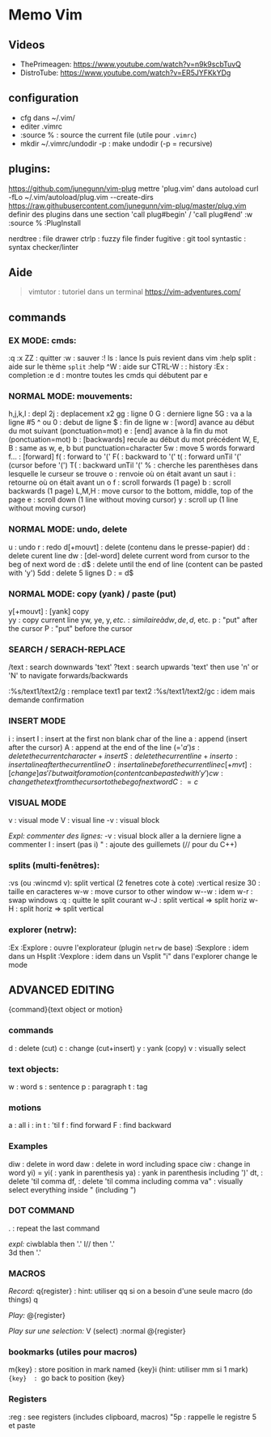 # Memo Vim

## Videos

- ThePrimeagen: https://www.youtube.com/watch?v=n9k9scbTuvQ
- DistroTube: https://www.youtube.com/watch?v=ER5JYFKkYDg


## configuration

- cfg dans ~/.vim/
- editer .vimrc
- :source %                   : source the current file (utile pour `.vimrc`)
- mkdir ~/.vimrc/undodir -p   : make undodir (-p = recursive)

## plugins:

https://github.com/junegunn/vim-plug
mettre 'plug.vim' dans autoload
curl -fLo ~/.vim/autoload/plug.vim --create-dirs \
    https://raw.githubusercontent.com/junegunn/vim-plug/master/plug.vim
definir des plugins dans une section 'call plug#begin' / 'call plug#end'
:w
:source %
:PlugInstall

nerdtree    : file drawer
ctrlp       : fuzzy file finder
fugitive    : git tool
syntastic   : syntax checker/linter


## Aide

> vimtutor      : tutoriel dans un terminal
https://vim-adventures.com/


## commands

### EX MODE: cmds:
:q :x ZZ        : quitter
:w              : sauver
:! ls           : lance ls puis revient dans vim
:help split     : aide sur le thème `split`
:help ^W        : aide sur CTRL-W
:<Arrow up>     : history
:Ex<Tab>        : completion
:e <Ctrl>d      : montre toutes les cmds qui débutent par e


### NORMAL MODE: mouvements:
h,j,k,l     : depl
2j          : deplacement x2
gg          : ligne 0
G           : derniere ligne
5G          : va a la ligne #5 
^ ou 0      : debut de ligne
$           : fin de ligne
w           : [word] avance au début du mot suivant (ponctuation=mot)
e           : [end] avance à la fin du mot (ponctuation=mot)
b           : [backwards] recule au début du mot précédent
W, E, B     : same as w, e, b but punctuation=character
5w          : move 5 words forward
f...        : [forward]
f(          : forward to '('
F(          : backward to '('
t(          : forward unTil '(' (cursor before '(')
T(          : backward unTil '('
%           : cherche les parenthèses dans lesquelle le curseur se trouve
<Ctrl>o     : renvoie où on était avant un saut
<Ctrl>i     : retourne où on était avant un <Ctrl>o
<Ctrl>f     : scroll forwards (1 page)
<Ctrl>b     : scroll backwards (1 page)
L,M,H       : move cursor to the bottom, middle, top of the page
<Ctrl>e     : scroll down (1 line without moving cursor)
<Ctrl>y     : scroll up (1 line without moving cursor)

### NORMAL MODE: undo, delete
u           : undo
<Ctrl>r     : redo
d[+mouvt]   : delete  (contenu dans le presse-papier)
dd          : delete curent line
dw          : [del-word] delete current word from cursor to the beg of next word 
de          :
d$          : delete until the end of line (content can be pasted with 'y')
5dd         : delete 5 lignes
D           : = d$

### NORMAL MODE: copy (yank) / paste (put)
y[+mouvt]   : [yank] copy  
yy          : copy current line
yw, ye, y$, etc. : similaire à dw, de, d$, etc.
p           : "put" after the cursor
P           : "put" before the cursor

### SEARCH / SERACH-REPLACE
/text       : search downwards 'text'
?text       : search upwards 'text'
then use 'n' or 'N' to navigate forwards/backwards

:%s/text1/text2/g  : remplace text1 par text2
:%s/text1/text2/gc : idem mais demande confirmation


### INSERT MODE
i           : insert
I           : insert at the first non blank char of the line 
a           : append (insert after the cursor)
A           : append at the end of the line (='$a')
s           : delete the current character + insert
S           : delete the current line + insert
o           : insert a line after the current line
O           : insert a line before the current line
c[+mvt]     : [change] as 'i' but wait for a motion (content can be pasted with 'y')
cw          : change the text from the cursor to the beg of next word
C           : = c$


### VISUAL MODE
v           : visual mode
V           : visual line
<Ctrl>-v    : visual block

*Expl: commenter des lignes:*
<Ctrl>-v : visual block
aller a la derniere ligne a commenter
I        : insert (pas i)
"<Esc>   : ajoute des guillemets  (//<Esc> pour du C++)


### splits (multi-fenêtres):
:vs   (ou :wincmd v): split vertical (2 fenetres cote à cote)
:vertical resize 30 : taille en caracteres
<Ctrl>w-w           : move cursor to other window
<Ctrl>w-<Ctrl>-w    : idem
<Ctrl>w-r           : swap windows
:q                  : quitte le split courant
<Ctrl>w-J           : split vertical => split horiz
<Ctrl>w-H           : split horiz => split vertical


### explorer (netrw):
:Ex :Explore    : ouvre l'explorateur (plugin `netrw` de base)
:Sexplore       : idem dans un Hsplit
:Vexplore       : idem dans un Vsplit
    "i" dans l'explorer change le mode


## ADVANCED EDITING

{command}{text object or motion}

### commands

d   : delete (cut)
c   : change (cut+insert)
y   : yank (copy)
v   : visually select

### text objects:
w   : word
s   : sentence
p   : paragraph
t   : tag 

### motions

a   : all
i   : in
t   : 'til
f   : find forward
F   : find backward

### Examples

diw         : delete in word
daw         : delete in word including space 
ciw         : change in word
yi) = yi(   : yank in parenthesis
ya)         : yank in parenthesis including ')'
dt,         : delete 'til comma
df,         : delete 'til comma including comma
va"         : visually select everything inside " (including ")

### DOT COMMAND

.   : repeat the last command

*expl:* 
ciwblabla<Esc>  then '.'
I//<Space><Esc> then '.'     
3d<Space>       then '.'

### MACROS

*Record:*
q{register}     : hint: utiliser qq si on a besoin d'une seule macro
(do things)
q

*Play:*
@{register}

*Play sur une selection:*
V    (select)
:normal @{register}

### bookmarks (utiles pour macros)

m{key}  : store position in mark named {key}i (hint: utiliser mm si 1 mark)
`{key}  : `go back to position {key}



### Registers

:reg    : see registers (includes clipboard, macros)
"5p     : rappelle le registre 5 et paste











